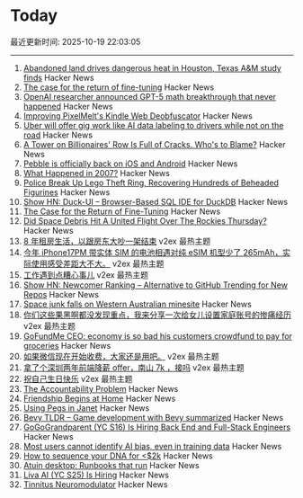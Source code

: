 # Today

最近更新时间: 2025-10-19 22:03:05

--- 
1. [Abandoned land drives dangerous heat in Houston, Texas A&M study finds](https://stories.tamu.edu/news/2025/10/07/abandoned-land-drives-dangerous-heat-in-houston-texas-am-study-finds/) Hacker News
2. [The case for the return of fine-tuning](https://welovesota.com/article/the-case-for-the-return-of-fine-tuning) Hacker News
3. [OpenAI researcher announced GPT-5 math breakthrough that never happened](https://the-decoder.com/leading-openai-researcher-announced-a-gpt-5-math-breakthrough-that-never-happened/) Hacker News
4. [Improving PixelMelt's Kindle Web Deobfuscator](https://shkspr.mobi/blog/2025/10/improving-pixelmelts-kindle-web-deobfuscator/) Hacker News
5. [Uber will offer gig work like AI data labeling to drivers while not on the road](https://www.cnbc.com/2025/10/16/uber-will-offer-us-drivers-more-gig-work-including-ai-data-labeling.html) Hacker News
6. [A Tower on Billionaires' Row Is Full of Cracks. Who's to Blame?](https://www.nytimes.com/2025/10/19/nyregion/432-park-avenue-condo-tower.html) Hacker News
7. [Pebble is officially back on iOS and Android](https://twitter.com/ericmigi/status/1979576965494710564) Hacker News
8. [What Happened in 2007?](https://whathappenedin2007.com/) Hacker News
9. [Police Break Up Lego Theft Ring, Recovering Hundreds of Beheaded Figurines](https://www.nytimes.com/2025/10/18/us/lego-theft-california-arrest.html) Hacker News
10. [Show HN: Duck-UI – Browser-Based SQL IDE for DuckDB](https://demo.duckui.com) Hacker News
11. [The Case for the Return of Fine-Tuning](https://welovesota.com/article/the-case-for-the-return-of-fine-tuning) Hacker News
12. [Did Space Debris Hit A United Flight Over The Rockies Thursday?](https://viewfromthewing.com/did-space-debris-hit-a-united-flight-over-the-rockies-thursday-heres-what-we-know-so-far/) Hacker News
13. [8 年租房生活，以跟房东大吵一架结束](https://www.v2ex.com/t/1166739) v2ex 最热主题
14. [今年 iPhone17PM 带实体 SIM 的电池相遇对纯 eSIM 机型少了 265mAh，实际使用感受差距大不大。](https://www.v2ex.com/t/1166721) v2ex 最热主题
15. [工作遇到点糟心事儿](https://www.v2ex.com/t/1166713) v2ex 最热主题
16. [Show HN: Newcomer Ranking – Alternative to GitHub Trending for New Repos](https://git-stars.org/ranking/newcomers) Hacker News
17. [Space junk falls on Western Australian minesite](https://www.abc.net.au/news/2025-10-19/wa-space-debris-reentry-investigation/105909612) Hacker News
18. [你们这些果黑啊都没发现重点，我来分享一次给女儿设置家庭账号的惨痛经历](https://www.v2ex.com/t/1166697) v2ex 最热主题
19. [GoFundMe CEO: economy is so bad his customers crowdfund to pay for groceries](https://finance.yahoo.com/news/gofundme-ceo-says-economy-bad-182843671.html) Hacker News
20. [如果微信现在开始收费，大家还是用吧。](https://www.v2ex.com/t/1166724) v2ex 最热主题
21. [拿了个深圳两年前端降薪 offer，南山 7k ，接吗](https://www.v2ex.com/t/1166704) v2ex 最热主题
22. [祝自己生日快乐](https://www.v2ex.com/t/1166702) v2ex 最热主题
23. [The Accountability Problem](https://www.jamesshore.com/v2/blog/2025/the-accountability-problem) Hacker News
24. [Friendship Begins at Home](https://3quarksdaily.com/3quarksdaily/2025/10/friendship-begins-at-home.html) Hacker News
25. [Using Pegs in Janet](https://articles.inqk.net/2020/09/19/how-to-use-pegs-in-janet.html) Hacker News
26. [Bevy TLDR – Game development with Bevy summarized](https://taintedcoders.com/bevy/tldr) Hacker News
27. [GoGoGrandparent (YC S16) Is Hiring Back End and Full-Stack Engineers](https://news.ycombinator.com/item?id=45631422) Hacker News
28. [Most users cannot identify AI bias, even in training data](https://www.psu.edu/news/bellisario-college-communications/story/most-users-cannot-identify-ai-bias-even-training-data) Hacker News
29. [How to sequence your DNA for <$2k](https://maxlangenkamp.substack.com/p/how-to-sequence-your-dna-for-2k) Hacker News
30. [Atuin desktop: Runbooks that run](https://github.com/atuinsh/desktop) Hacker News
31. [Liva AI (YC S25) Is Hiring](https://www.ycombinator.com/companies/liva-ai/jobs/inrUYH9-founding-engineer) Hacker News
32. [Tinnitus Neuromodulator](https://mynoise.net/NoiseMachines/neuromodulationTonesGenerator.php) Hacker News
